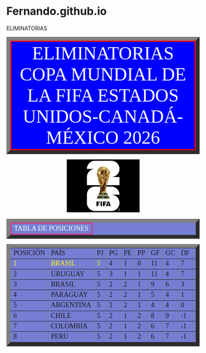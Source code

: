 # Fernando.github.io
<html>
<tittle>ELIMINATORIAS</tittle>
<head>
<center><table border=10 bgcolor=blue cellpadding=6 cellspacing=8>
<tr><td style="border-width: 4px; border: solid; border-color: #FF0000;"><center><font color=white><font face=aharoni><font size=8>ELIMINATORIAS COPA MUNDIAL DE LA FIFA ESTADOS UNIDOS-CANADÁ-MÉXICO 2026</font><center></td></tr>
</table></center>
<P>
<center><img src=ECM2026.jpg></center>
<p>


<center><table border=10 bgcolor= #767ED3 cellpadding=6 cellspacing=8>
<tr><center><td style="border-width: 1px; border: solid; border-color: #CE3B89;"><font color=white><font face=aharoni><font size=4>TABLA DE POSICIONES</font></td></table></center></tr>
<p>
<center><table border=10 bgcolor= #767ED3 cellpadding=6 cellspacing=8>
<tr><td><font face=aharoni><font size=4>POSICIÓN</font></td><td><font face=aharoni><font size=4>PAÍS</font></td><td><font face=aharoni><font size=4>PJ</font></td>
<td><font face=terminal><font size=4>PG</font></td><td><font face=aharoni><font size=4>PE</font></td><td><font face=aharoni><font size=4>PP</font></td>
<td><font face=aharoni><font size=4>GF</font></td><td><font face=aharoni><font size=4>GC</font></td><td><font face=aharoni><font size=4>DF</font></td>
<td><font face=aharoni><font size=4>PUNTOS</font></td></tr>

<tr><td><font face=app850><font size=4><font color=yellow>1</font></font></td><td><font face=app850><font size=4><font color=yellow>BRASIL</font></font></td><td><font face=aharoni><font size=4><font color=yellow>5</font></td>
<td><font face=aharoni><font size=4>4</font></td><td><font face=aharoni><font size=4>1</font></td><td><font face=aharoni><font size=4>0</font></td>
<td><font face=aharoni><font size=4>11</font></td><td><font face=aharoni><font size=4>4</font></td><td><font face=aharoni><font size=4>7</font></td>
<td><font face=aharoni><font size=4>13</font></font></td></tr>

<tr><td><font face=aharoni><font size=4>2</font></td><td><font face=aharoni><font size=4>URUGUAY</font></td><td><font face=aharoni><font size=4>5</font></td>
<td><font face=aharoni><font size=4>3</font></td><td><font face=aharoni><font size=4>1</font></td><td><font face=aharoni><font size=4>1</font></td>
<td><font face=aharoni><font size=4>11</font></td><td><font face=aharoni><font size=4>4</font></td><td><font face=aharoni><font size=4>7</font></td>
<td><font face=aharoni><font size=4>10</font></td></tr>

<tr><td><font face=aharoni><font size=4>3</font></td><td><font face=aharoni><font size=4>BRASIL</font></td><td><font face=aharoni><font size=4>5</font></td>
<td><font face=aharoni><font size=4>2</font></td><td><font face=aharoni><font size=4>2</font></td><td><font face=aharoni><font size=4>1</font></td>
<td><font face=aharoni><font size=4>9</font></td><td><font face=aharoni><font size=4>6</font></td><td><font face=aharoni><font size=4>3</font></td>
<td><font face=aharoni><font size=4>8</font></td></tr>

<tr><td><font face=aharoni><font size=4>4</font></td><td><font face=aharoni><font size=4>PARAGUAY</font></td><td><font face=aharoni><font size=4>5</font></td>
<td><font face=aharoni><font size=4>2</font></td><td><font face=aharoni><font size=4>2</font></td><td><font face=aharoni><font size=4>1</font></td>
<td><font face=aharoni><font size=4>5</font></td><td><font face=aharoni><font size=4>4</font></td><td><font face=aharoni><font size=4>1</font></td>
<td><font face=aharoni><font size=4>8</font></td></tr>

<tr><td><font face=aharoni><font size=4>5</font></td><td><font face=aharoni><font size=4>ARGENTINA</font></td><td><font face=aharoni><font size=4>5</font></td>
<td><font face=aharoni><font size=4>2</font></td><td><font face=aharoni><font size=4>2</font></td><td><font face=aharoni><font size=4>1</font></td>
<td><font face=aharoni><font size=4>4</font></td><td><font face=aharoni><font size=4>4</font></td><td><font face=aharoni><font size=4>0</font></td>
<td><font face=aharoni><font size=4>8</font></td></tr>

<tr><td><font face=aharoni><font size=4>6</font></td><td><font face=aharoni><font size=4>CHILE</font></td><td><font face=aharoni><font size=4>5</font></td>
<td><font face=aharoni><font size=4>2</font></td><td><font face=aharoni><font size=4>1</font></td><td><font face=aharoni><font size=4>2</font></td>
<td><font face=aharoni><font size=4>8</font></td><td><font face=aharoni><font size=4>9</font></td><td><font face=aharoni><font size=4>-1</font></td>
<td><font face=aharoni><font size=4>7</font></td></tr>

<tr><td><font face=aharoni><font size=4>7</font></td><td><font face=aharoni><font size=4>COLOMBIA</font></td><td><font face=aharoni><font size=4>5</font></td>
<td><font face=aharoni><font size=4>2</font></td><td><font face=aharoni><font size=4>1</font></td><td><font face=aharoni><font size=4>2</font></td>
<td><font face=aharoni><font size=4>6</font></td><td><font face=aharoni><font size=4>7</font></td><td><font face=aharoni><font size=4>-1</font></td>
<td><font face=aharoni><font size=4>7</font></td></tr>

<tr><td><font face=aharoni><font size=4>8</font></td><td><font face=aharoni><font size=4>PERU</font></td><td><font face=aharoni><font size=4>5</font></td>
<td><font face=aharoni><font size=4>2</font></td><td><font face=aharoni><font size=4>1</font></td><td><font face=aharoni><font size=4>2</font></td>
<td><font face=aharoni><font size=4>6</font></td><td><font face=aharoni><font size=4>7</font></td><td><font face=aharoni><font size=4>-1</font></td>
<td><font face=aharoni><font size=4>7</font></td></tr>



</table></center>




</html>
